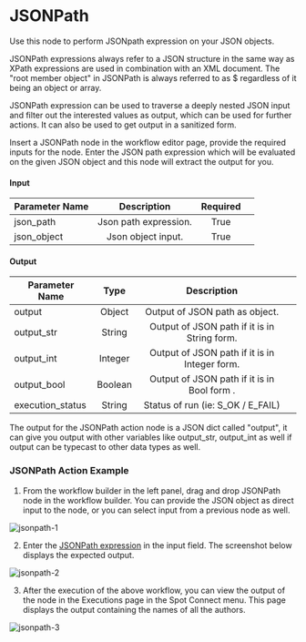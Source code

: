# JSONPath 

Use this node to perform JSONpath expression on your JSON objects. 

JSONPath expressions always refer to a JSON structure in the same way as XPath expressions are used in combination with an XML document. The "root member object" in JSONPath is always referred to as $ regardless of it being an object or array. 

JSONPath expression can be used to traverse a deeply nested JSON input and filter out the interested values as output, which can be used for further actions. It can also be used to get output in a sanitized form. 

Insert a JSONPath node in the workflow editor page, provide the required inputs for the node. Enter the JSON path expression which will be evaluated on the given JSON object and this node will extract the output for you. 

#### Input 

|       Parameter Name  |           Description      |      Required  |   |
|-----------------------|:--------------------------:|:--------------:|---|
|      json_path        |     Json path expression.  |     True       |   |
|      json_object      |     Json object input.     |     True       |   |

#### Output 

|       Parameter Name   |       Type   |                       Description                  |   |
|------------------------|:------------:|:--------------------------------------------------:|---|
|      output            |     Object   |     Output of JSON path as object.                 |   |
|      output_str        |     String   |     Output of JSON path if it is in String form.   |   |
|      output_int        |     Integer  |     Output of JSON path if it is in Integer form.  |   |
|      output_bool       |     Boolean  |     Output of JSON path if it is in Bool form .    |   |
|      execution_status  |     String   |     Status of run (ie: S_OK / E_FAIL)              |   |

The output for the JSONPath action node is a JSON dict called "output", it can give you output with other variables like output_str, output_int as well if output can be typecast to other data types as well.  

### JSONPath Action Example 

1. From the workflow builder in the left panel, drag and drop JSONPath node in the workflow builder. You can provide the JSON object as direct input to the node, or you can select input from a previous node as well. 

![jsonpath-1](https://github.com/spotinst/help/assets/106514736/b5c54824-f0ab-423f-96a2-0976f7333249)

2. Enter the [JSONPath expression](https://goessner.net/articles/JsonPath/index.html#e2) in the input field. The screenshot below displays the expected output. 

![jsonpath-2](https://github.com/spotinst/help/assets/106514736/cb58eefe-a46a-4401-be85-3a1e4679ea30)

3. After the execution of the above workflow, you can view the output of the node in the Executions page in the Spot Connect menu. This page displays the output containing the names of all the authors. 

![jsonpath-3](https://github.com/spotinst/help/assets/106514736/917be504-d829-4d8f-bc87-db416e235a28)
